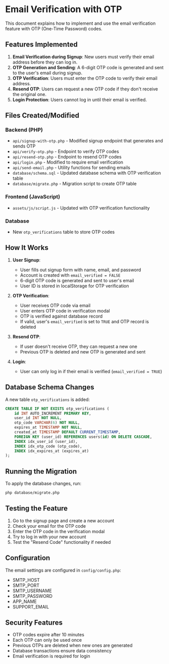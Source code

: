 # Email Verification with OTP

This document explains how to implement and use the email verification feature with OTP (One-Time Password) codes.

## Features Implemented

1. **Email Verification during Signup**: New users must verify their email address before they can log in.
2. **OTP Generation and Sending**: A 6-digit OTP code is generated and sent to the user's email during signup.
3. **OTP Verification**: Users must enter the OTP code to verify their email address.
4. **Resend OTP**: Users can request a new OTP code if they don't receive the original one.
5. **Login Protection**: Users cannot log in until their email is verified.

## Files Created/Modified

### Backend (PHP)
- `api/signup-with-otp.php` - Modified signup endpoint that generates and sends OTP
- `api/verify-otp.php` - Endpoint to verify OTP codes
- `api/resend-otp.php` - Endpoint to resend OTP codes
- `api/login.php` - Modified to require email verification
- `api/send-email.php` - Utility functions for sending emails
- `database/schema.sql` - Updated database schema with OTP verification table
- `database/migrate.php` - Migration script to create OTP table

### Frontend (JavaScript)
- `assets/js/script.js` - Updated with OTP verification functionality

### Database
- New `otp_verifications` table to store OTP codes

## How It Works

1. **User Signup**:
   - User fills out signup form with name, email, and password
   - Account is created with `email_verified = FALSE`
   - 6-digit OTP code is generated and sent to user's email
   - User ID is stored in localStorage for OTP verification

2. **OTP Verification**:
   - User receives OTP code via email
   - User enters OTP code in verification modal
   - OTP is verified against database record
   - If valid, user's `email_verified` is set to `TRUE` and OTP record is deleted

3. **Resend OTP**:
   - If user doesn't receive OTP, they can request a new one
   - Previous OTP is deleted and new OTP is generated and sent

4. **Login**:
   - User can only log in if their email is verified (`email_verified = TRUE`)

## Database Schema Changes

A new table `otp_verifications` is added:

```sql
CREATE TABLE IF NOT EXISTS otp_verifications (
    id INT AUTO_INCREMENT PRIMARY KEY,
    user_id INT NOT NULL,
    otp_code VARCHAR(6) NOT NULL,
    expires_at TIMESTAMP NOT NULL,
    created_at TIMESTAMP DEFAULT CURRENT_TIMESTAMP,
    FOREIGN KEY (user_id) REFERENCES users(id) ON DELETE CASCADE,
    INDEX idx_user_id (user_id),
    INDEX idx_otp_code (otp_code),
    INDEX idx_expires_at (expires_at)
);
```

## Running the Migration

To apply the database changes, run:

```bash
php database/migrate.php
```

## Testing the Feature

1. Go to the signup page and create a new account
2. Check your email for the OTP code
3. Enter the OTP code in the verification modal
4. Try to log in with your new account
5. Test the "Resend Code" functionality if needed

## Configuration

The email settings are configured in `config/config.php`:
- SMTP_HOST
- SMTP_PORT
- SMTP_USERNAME
- SMTP_PASSWORD
- APP_NAME
- SUPPORT_EMAIL

## Security Features

- OTP codes expire after 10 minutes
- Each OTP can only be used once
- Previous OTPs are deleted when new ones are generated
- Database transactions ensure data consistency
- Email verification is required for login
